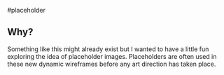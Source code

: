 #placeholder
## Why?
Something like this might already exist but I wanted to have a little fun exploring the idea of placeholder images. Placeholders are often used in these new dynamic wireframes before any art direction has taken place.
